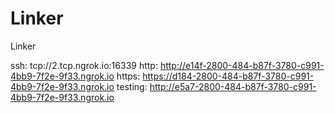 # Linker
Linker

ssh: tcp://2.tcp.ngrok.io:16339 
http: http://e14f-2800-484-b87f-3780-c991-4bb9-7f2e-9f33.ngrok.io 
https: https://d184-2800-484-b87f-3780-c991-4bb9-7f2e-9f33.ngrok.io 
testing: http://e5a7-2800-484-b87f-3780-c991-4bb9-7f2e-9f33.ngrok.io 